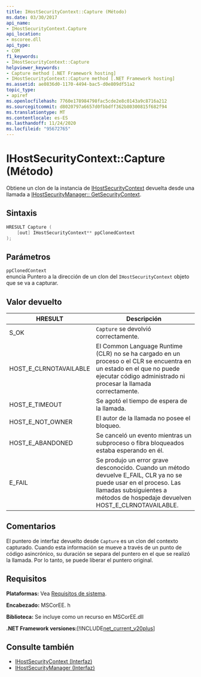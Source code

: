 ```yaml
---
title: IHostSecurityContext::Capture (Método)
ms.date: 03/30/2017
api_name:
- IHostSecurityContext.Capture
api_location:
- mscoree.dll
api_type:
- COM
f1_keywords:
- IHostSecurityContext::Capture
helpviewer_keywords:
- Capture method [.NET Framework hosting]
- IHostSecurityContext::Capture method [.NET Framework hosting]
ms.assetid: ae0836d0-1170-4494-bac5-d0e809df51a2
topic_type:
- apiref
ms.openlocfilehash: 7760e178984798fac5cde2e8c0143a9c8716a212
ms.sourcegitcommit: d8020797a6657d0fbbdff362b80300815f682f94
ms.translationtype: MT
ms.contentlocale: es-ES
ms.lasthandoff: 11/24/2020
ms.locfileid: "95672765"
---
```

# <a name="ihostsecuritycontextcapture-method"></a>IHostSecurityContext::Capture (Método)

Obtiene un clon de la instancia de [IHostSecurityContext](ihostsecuritycontext-interface.md) devuelta desde una llamada a [IHostSecurityManager:: GetSecurityContext](ihostsecuritymanager-getsecuritycontext-method.md).  
  
## <a name="syntax"></a>Sintaxis  
  
```cpp
HRESULT Capture (  
    [out] IHostSecurityContext** ppClonedContext  
);  
```  
  
## <a name="parameters"></a>Parámetros  

 `ppClonedContext`  
 enuncia Puntero a la dirección de un clon del `IHostSecurityContext` objeto que se va a capturar.  
  
## <a name="return-value"></a>Valor devuelto  
  
|HRESULT|Descripción|  
|-------------|-----------------|  
|S_OK|`Capture` se devolvió correctamente.|  
|HOST_E_CLRNOTAVAILABLE|El Common Language Runtime (CLR) no se ha cargado en un proceso o el CLR se encuentra en un estado en el que no puede ejecutar código administrado ni procesar la llamada correctamente.|  
|HOST_E_TIMEOUT|Se agotó el tiempo de espera de la llamada.|  
|HOST_E_NOT_OWNER|El autor de la llamada no posee el bloqueo.|  
|HOST_E_ABANDONED|Se canceló un evento mientras un subproceso o fibra bloqueados estaba esperando en él.|  
|E_FAIL|Se produjo un error grave desconocido. Cuando un método devuelve E_FAIL, CLR ya no se puede usar en el proceso. Las llamadas subsiguientes a métodos de hospedaje devuelven HOST_E_CLRNOTAVAILABLE.|  
  
## <a name="remarks"></a>Comentarios  

 El puntero de interfaz devuelto desde `Capture` es un clon del contexto capturado. Cuando esta información se mueve a través de un punto de código asincrónico, su duración se separa del puntero en el que se realizó la llamada. Por lo tanto, se puede liberar el puntero original.  
  
## <a name="requirements"></a>Requisitos  

 **Plataformas:** Vea [Requisitos de sistema](../../get-started/system-requirements.md).  
  
 **Encabezado:** MSCorEE. h  
  
 **Biblioteca:** Se incluye como un recurso en MSCorEE.dll  
  
 **.NET Framework versiones:**[!INCLUDE[net_current_v20plus](../../../../includes/net-current-v20plus-md.md)]  
  
## <a name="see-also"></a>Consulte también

- [IHostSecurityContext (Interfaz)](ihostsecuritycontext-interface.md)
- [IHostSecurityManager (Interfaz)](ihostsecuritymanager-interface.md)
